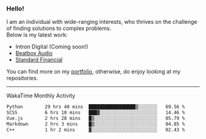 ### Hello!

I am an individual with wide-ranging interests, who thrives on the challenge of finding solutions to complex problems. <br/> Below is my latest work:
- Intron Digital (Coming soon!)
- [Beatbox Audio](https://bumbleboss.xyz/w/beatbox-audio)
- [Standard Financial](https://bumbleboss.xyz/w/standard-financial)

You can find more on my [portfolio](https://bumbleboss.xyz/work), otherwise, do enjoy looking at my repositories.

---

WakaTime Monthly Activity

<!--START_SECTION:waka-->

```txt
Python        29 hrs 40 mins  █████████████████▒░░░░░░░   69.56 %
SCSS          6 hrs 10 mins   ███▓░░░░░░░░░░░░░░░░░░░░░   14.46 %
Vue.js        2 hrs 28 mins   █▒░░░░░░░░░░░░░░░░░░░░░░░   05.79 %
Markdown      2 hrs 3 mins    █▒░░░░░░░░░░░░░░░░░░░░░░░   04.85 %
C++           1 hr 2 mins     ▓░░░░░░░░░░░░░░░░░░░░░░░░   02.43 %
```

<!--END_SECTION:waka-->
